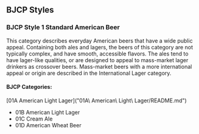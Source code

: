 ## BJCP Styles

### BJCP Style 1 Standard American Beer

This category describes everyday American beers that have a wide public appeal. Containing both ales and lagers, the beers of this
category are not typically complex, and have smooth, accessible flavors. The ales tend to have lager-like qualities, or are designed to
appeal to mass-market lager drinkers as crossover beers. Mass-market beers with a more international appeal or origin are
described in the International Lager category.

#### BJCP Categories:

[01A American Light Lager]("01A\ American\ Light\ Lager/README.md")

- 01B American Light Lager
- 01C Cream Ale
- 01D American Wheat Beer
